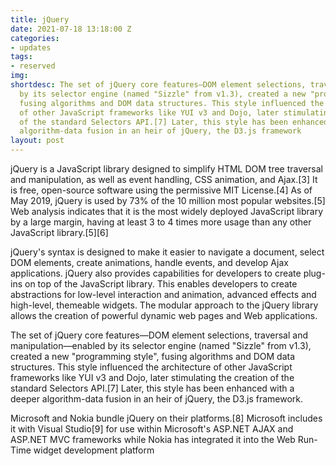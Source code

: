 ```yaml
---
title: jQuery
date: 2021-07-18 13:18:00 Z
categories:
- updates
tags:
- reserved
img: 
shortdesc: The set of jQuery core features—DOM element selections, traversal and manipulation—enabled
  by its selector engine (named "Sizzle" from v1.3), created a new "programming style",
  fusing algorithms and DOM data structures. This style influenced the architecture
  of other JavaScript frameworks like YUI v3 and Dojo, later stimulating the creation
  of the standard Selectors API.[7] Later, this style has been enhanced with a deeper
  algorithm-data fusion in an heir of jQuery, the D3.js framework
layout: post
---
```


jQuery is a JavaScript library designed to simplify HTML DOM tree traversal and manipulation, as well as event handling, CSS animation, and Ajax.[3] It is free, open-source software using the permissive MIT License.[4] As of May 2019, jQuery is used by 73% of the 10 million most popular websites.[5] Web analysis indicates that it is the most widely deployed JavaScript library by a large margin, having at least 3 to 4 times more usage than any other JavaScript library.[5][6]

jQuery's syntax is designed to make it easier to navigate a document, select DOM elements, create animations, handle events, and develop Ajax applications. jQuery also provides capabilities for developers to create plug-ins on top of the JavaScript library. This enables developers to create abstractions for low-level interaction and animation, advanced effects and high-level, themeable widgets. The modular approach to the jQuery library allows the creation of powerful dynamic web pages and Web applications.

The set of jQuery core features—DOM element selections, traversal and manipulation—enabled by its selector engine (named "Sizzle" from v1.3), created a new "programming style", fusing algorithms and DOM data structures. This style influenced the architecture of other JavaScript frameworks like YUI v3 and Dojo, later stimulating the creation of the standard Selectors API.[7] Later, this style has been enhanced with a deeper algorithm-data fusion in an heir of jQuery, the D3.js framework.

Microsoft and Nokia bundle jQuery on their platforms.[8] Microsoft includes it with Visual Studio[9] for use within Microsoft's ASP.NET AJAX and ASP.NET MVC frameworks while Nokia has integrated it into the Web Run-Time widget development platform